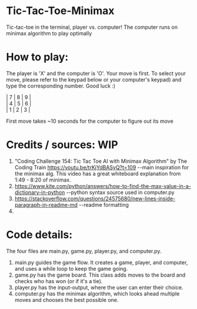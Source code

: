 # Tic-Tac-Toe-Minimax
Tic-tac-toe in the terminal, player vs. computer! The computer runs on minimax algorithm to play optimally

# How to play:
The player is 'X' and the computer is 'O'.
Your move is first. To select your move, please refer
to the keypad below or your computer's keypad) and type
the corresponding number. Good luck :)

| 7 | 8 | 9 |  
| 4 | 5 | 6 |  
| 1 | 2 | 3 |  

First move takes ~10 seconds for the computer to figure out its move

# Credits / sources: WIP
1. "Coding Challenge 154: Tic Tac Toe AI with Minimax Algorithm" by The Coding Train
https://youtu.be/trKjYdBASyQ?t=109
--main inspiration for the minimax alg. This video has a great whiteboard explanation from 1:49 - 8:20 of minimax.
2. https://www.kite.com/python/answers/how-to-find-the-max-value-in-a-dictionary-in-python
--python syntax source used in computer.py
3. https://stackoverflow.com/questions/24575680/new-lines-inside-paragraph-in-readme-md
--readme formatting
4.  

# Code details:
The four files are main.py, game.py, player.py, and computer.py.
1. main.py guides the game flow. It creates a game, player, and computer, and uses a while loop to keep the game going.
2. game.py has the game board. This class adds moves to the board and checks who has won (or if it's a tie).
3. player.py has the input-output, where the user can enter their choice.
4. computer.py has the minimax algorithm, which looks ahead multiple moves and chooses the best possible one.
